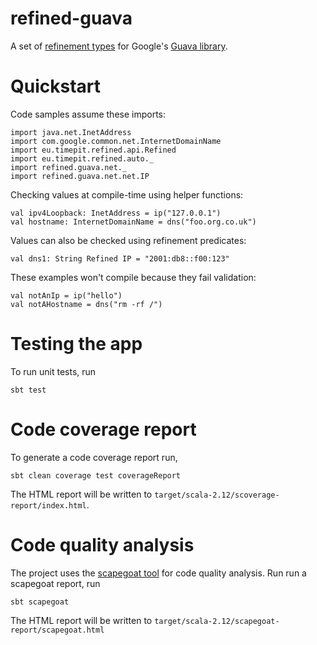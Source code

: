 # refined-guava

A set of [refinement types](https://github.com/fthomas/refined) for Google's [Guava library](https://github.com/google/guava).



# Quickstart

Code samples assume these imports:

```tut:silent
import java.net.InetAddress
import com.google.common.net.InternetDomainName
import eu.timepit.refined.api.Refined
import eu.timepit.refined.auto._
import refined.guava.net._
import refined.guava.net.net.IP
```

Checking values at compile-time using helper functions:

```tut
val ipv4Loopback: InetAddress = ip("127.0.0.1")
val hostname: InternetDomainName = dns("foo.org.co.uk")
```

Values can also be checked using refinement predicates:

```tut
val dns1: String Refined IP = "2001:db8::f00:123"
```

These examples won't compile because they fail validation:

```tut:fail
val notAnIp = ip("hello")
val notAHostname = dns("rm -rf /")
```


# Testing the app

To run unit tests, run

    sbt test


# Code coverage report

To generate a code coverage report run,

    sbt clean coverage test coverageReport

The HTML report will be written to `target/scala-2.12/scoverage-report/index.html`.


# Code quality analysis

The project uses the [scapegoat tool](https://github.com/sksamuel/scapegoat) for code quality analysis.
Run run a scapegoat report, run

    sbt scapegoat

The HTML report will be written to `target/scala-2.12/scapegoat-report/scapegoat.html`

